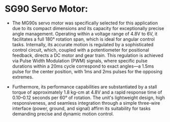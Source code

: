 # SG90 Servo Motor:

- The MG90s servo motor was specifically selected for this application due to its compact dimensions and its capacity for exceptionally precise angle management. Operating within a voltage range of 4.8V to 6V, it facilitates a full 180° rotation span, which is ideal for angular control tasks. Internally, its accurate motion is regulated by a sophisticated control circuit, which, coupled with a potentiometer for positional feedback, directs a DC motor and gear train. This regulation is achieved via Pulse Width Modulation (PWM) signals, where specific pulse durations within a 20ms cycle correspond to exact angles—a 1.5ms pulse for the center position, with 1ms and 2ms pulses for the opposing extremes.

- Furthermore, its performance capabilities are substantiated by a stall torque of approximately 1.8 kg-cm at 4.8V and a rapid response time of 0.10–0.12 seconds per 60° of rotation. The unit's lightweight design, high responsiveness, and seamless integration through a simple three-wire interface (power, ground, and signal) affirm its suitability for tasks demanding precise and dynamic motion control.

